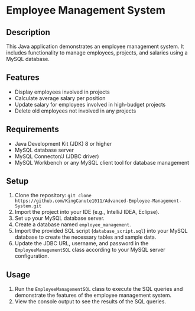 # Employee Management System

## Description
This Java application demonstrates an employee management system. It includes functionality to manage employees, projects, and salaries using a MySQL database.

## Features
- Display employees involved in projects
- Calculate average salary per position
- Update salary for employees involved in high-budget projects
- Delete old employees not involved in any projects

## Requirements
- Java Development Kit (JDK) 8 or higher
- MySQL database server
- MySQL Connector/J (JDBC driver)
- MySQL Workbench or any MySQL client tool for database management

## Setup
1. Clone the repository: `git clone https://github.com/KingCanute1011/Advanced-Employee-Management-System.git`
2. Import the project into your IDE (e.g., IntelliJ IDEA, Eclipse).
3. Set up your MySQL database server.
4. Create a database named `employee_management`.
5. Import the provided SQL script (`database_script.sql`) into your MySQL database to create the necessary tables and sample data.
6. Update the JDBC URL, username, and password in the `EmployeeManagementSQL` class according to your MySQL server configuration.

## Usage
1. Run the `EmployeeManagementSQL` class to execute the SQL queries and demonstrate the features of the employee management system.
2. View the console output to see the results of the SQL queries.


